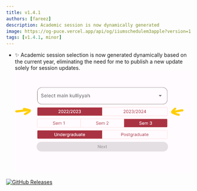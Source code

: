 ```yaml
---
title: v1.4.1
authors: [fareez]
description: Academic session is now dynamically generated
image: https://og-puce.vercel.app/api/og/iiumschedulem3apple?version=1.4.1
tags: [v1.4.1, minor]
---
```


- :sparkles: Academic session selection is now generated dynamically based on the current year, eliminating the need for me to publish a new update solely for session updates.
![img.png](img.png)

[![GitHub Releases](https://img.shields.io/badge/view%20on%20github-%23121011.svg?style=for-the-badge&logo=github&logoColor=white)](https://github.com/iqfareez/iium_schedule/releases/tag/1.4.1%2B40)